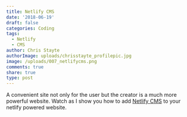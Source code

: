 ```yaml
---
title: Netlify CMS
date: '2018-06-19'
draft: false
categories: Coding
tags:
  - Netlify
  - CMS
author: Chris Stayte
authorImage: uploads/chrisstayte_profilepic.jpg
image: /uploads/007_netlifycms.png
comments: true
share: true
type: post
---
```

A convenient site not only for the user but the creator is a much more powerful website. Watch as I show you how to add [Netlify CMS](https://www.netlifycms.org/) to your netlify powered website.
